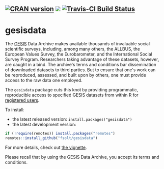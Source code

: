[![CRAN version](http://www.r-pkg.org/badges/version/gesisdata)](https://cran.r-project.org/package=gesisdata) ![](http://cranlogs.r-pkg.org/badges/grand-total/gesisdata) [![Travis-CI Build Status](https://travis-ci.org/fsolt/gesisdata.svg?branch=master)](https://travis-ci.org/fsolt/gesisdata)
------------------------------------------------------------------------

gesisdata
=========

The [GESIS](https://search.gesis.org) Data Archive makes available thousands of invaluable social scientific surveys, including, among many others, the ALLBUS, the European Values Survey, the Eurobarometer, and the International Social Survey Program.  Researchers taking advantage of these datasets, however, are caught in a bind.  The archive's terms and conditions bar dissemination of downloaded datasets to third parties.  But to ensure that one's work can be reproduced, assessed, and built upon by others, one must provide access to the raw data one employed.  

The `gesisdata` package cuts this knot by providing programmatic, reproducible access to specified GESIS datasets from within R for [registered users](https://login.gesis.org/). 


To install:

* the latest released version: `install.packages("gesisdata")`
* the latest development version:

```R
if (!require(remotes)) install.packages("remotes")
remotes::install_github("fsolt/gesisdata")
```

For more details, check out [the vignette](https://cran.r-project.org/package=gesisdata/vignettes/gesisdata-vignette.html).

Please recall that by using the GESIS Data Archive, you accept its terms and conditions.



